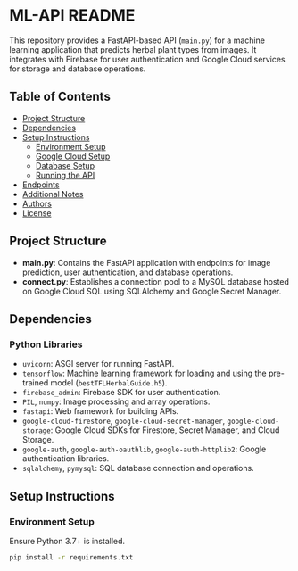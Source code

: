 # ML-API README

This repository provides a FastAPI-based API (`main.py`) for a machine learning application that predicts herbal plant types from images. It integrates with Firebase for user authentication and Google Cloud services for storage and database operations.

## Table of Contents

- [Project Structure](#project-structure)
- [Dependencies](#dependencies)
- [Setup Instructions](#setup-instructions)
  - [Environment Setup](#environment-setup)
  - [Google Cloud Setup](#google-cloud-setup)
  - [Database Setup](#database-setup)
  - [Running the API](#running-the-api)
- [Endpoints](#endpoints)
- [Additional Notes](#additional-notes)
- [Authors](#authors)
- [License](#license)

## Project Structure

- **main.py**: Contains the FastAPI application with endpoints for image prediction, user authentication, and database operations.
- **connect.py**: Establishes a connection pool to a MySQL database hosted on Google Cloud SQL using SQLAlchemy and Google Secret Manager.

## Dependencies

### Python Libraries

- `uvicorn`: ASGI server for running FastAPI.
- `tensorflow`: Machine learning framework for loading and using the pre-trained model (`bestTFLHerbalGuide.h5`).
- `firebase_admin`: Firebase SDK for user authentication.
- `PIL`, `numpy`: Image processing and array operations.
- `fastapi`: Web framework for building APIs.
- `google-cloud-firestore`, `google-cloud-secret-manager`, `google-cloud-storage`: Google Cloud SDKs for Firestore, Secret Manager, and Cloud Storage.
- `google-auth`, `google-auth-oauthlib`, `google-auth-httplib2`: Google authentication libraries.
- `sqlalchemy`, `pymysql`: SQL database connection and operations.

## Setup Instructions

### Environment Setup

Ensure Python 3.7+ is installed.

```bash
pip install -r requirements.txt
